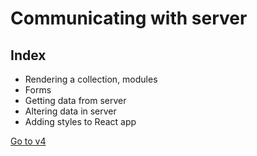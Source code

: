 # Communicating with server

## Index
- Rendering a collection, modules
- Forms
- Getting data from server
- Altering data in server
- Adding styles to React app

[Go to v4](./v4)
